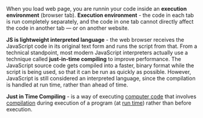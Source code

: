 When you load web page, you are runnin your code inside an **execution environment** (browser tab).
**Execution environment** - the code in each tab is run completely separately, and the code in one tab cannot directly affect the code in another tab — or on another website.

**JS is lightweight interpreted language** - the web browser receives the JavaScript code in its original text form and runs the script from that. From a technical standpoint, most modern JavaScript interpreters actually use a technique called **just-in-time compiling** to improve performance. The JavaScript source code gets compiled into a faster, binary format while the script is being used, so that it can be run as quickly as possible. However, JavaScript is still considered an interpreted language, since the compilation is handled at run time, rather than ahead of time.

**Just in Time Compiling** - is a way of executing [computer code](https://en.wikipedia.org/wiki/Computer_code "Computer code") that involves [compilation](https://en.wikipedia.org/wiki/Compiler "Compiler") during execution of a program (at [run time](https://en.wikipedia.org/wiki/Run_time_(program_lifecycle_phase) "Run time (program lifecycle phase)")) rather than before execution.


